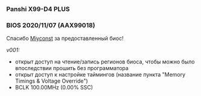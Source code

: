 ### Panshi X99-D4 PLUS
### BIOS 2020/11/07 (AAX99018)

Спасибо [Miyconst](https://www.youtube.com/channel/UC8h2Sf-yyo1WXeEUr-OHgyg) за предоставленный биос!

*v001:*
* открыт доступ на чтение/запись регионов биоса, чтобы можно было впоследствии прошить без программатора
* открыт доступ к настройке таймингов (название пункта "Memory Timings & Voltage Override")
* BCLK 100.00MHz (0.00% SSC)
